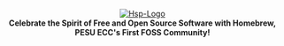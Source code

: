 <p align="center">
    <a href="https://homebrew.hsp-ec.xyz">
        <img src="https://avatars.githubusercontent.com/u/100585088?s=400&u=e34100c1a83d0acdcbe8dbc9da9ffb1f9c28d70f&v=4" alt="Hsp-Logo">
    </a>
    <br>
    <strong>Celebrate the Spirit of Free and Open Source Software with Homebrew, PESU ECC's First FOSS Community!</strong>
</p>

